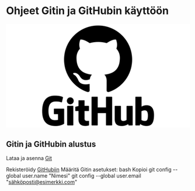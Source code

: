 # Ohjeet Gitin ja GitHubin käyttöön

![](https://github.com/JoonaToivanen/ohjeett/blob/main/GitHub-logo.png)

## Gitin ja GitHubin alustus

Lataa ja asenna [Git](https://git-scm.com/) 


Rekisteröidy [GitHubiin](https://github.com/)
Määritä Gitin asetukset:
bash
Kopioi
git config --global user.name "Nimesi"
git config --global user.email "sähköposti@esimerkki.com"
